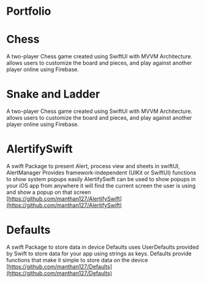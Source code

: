 # Portfolio

# Chess
A two-player Chess game created using SwiftUI with MVVM Architecture. allows users to customize the board and pieces, and play against another player online using Firebase.

# Snake and Ladder 
A two-player Chess game created using SwiftUI with MVVM Architecture. allows users to customize the board and pieces, and play against another player online using Firebase.

# AlertifySwift
A swift Package to present Alert, process view and sheets in swiftUI, AlertManager Provides framework-independent (UIKit or SwiftUI) functions to show system popups easily
AlertifySwift can be used to show popups in your iOS app from anywhere it will find the current screen the user is using and show a popup on that screen
[https://github.com/manthan127/AlertifySwift](https://github.com/manthan127/AlertifySwift)

# Defaults
A swift Package to store data in device
Defaults uses UserDefaults provided by Swift to store data for your app using strings as keys. Defaults provide functions that make it simple to store data on the device
[https://github.com/manthan127/Defaults](https://github.com/manthan127/Defaults)